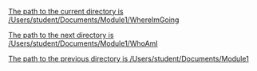 <ins>The path to the current directory is /Users/student/Documents/Module1/WhereImGoing<ins>

<ins>The path to the next directory is /Users/student/Documents/Module1/WhoAmI<ins>

<ins>The path to the previous directory is /Users/student/Documents/Module1<ins>
